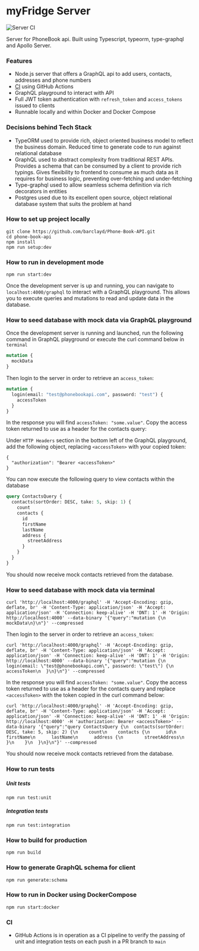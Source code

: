 # myFridge Server

![Server CI](https://github.com/barclayd/Phone-Book-API/workflows/Server%20CI/badge.svg?branch=main)

Server for PhoneBook api. Built using Typescript, typeorm, type-graphql and Apollo Server.

### Features

* Node.js server that offers a GraphQL api to add users, contacts, addresses and phone numbers
* [CI](https://github.com/barclayd/Phone-Book-API/actions) using GitHub Actions
* GraphQL playground to interact with API
* Full JWT token authentication with ``refresh_token`` and ``access_tokens`` issued to clients
* Runnable locally and within Docker and Docker Compose

### Decisions behind Tech Stack

* TypeORM used to provide rich, object oriented business model to reflect the business domain. Reduced time to generate code to run against relational database
* GraphQL used to abstract complexity from traditional REST APIs. Provides a schema that can be consumed by a client to provide rich typings. Gives flexibility to frontend to consume as much data as it requires for business logic, preventing over-fetching and under-fetching
* Type-graphql used to allow seamless schema definition via rich decorators in entities
* Postgres used due to its excellent open source, object relational database system that suits the problem at hand

### How to set up project locally

```shell script
git clone https://github.com/barclayd/Phone-Book-API.git
cd phone-book-api
npm install
npm run setup:dev
```

### How to run in development mode

```shell script
npm run start:dev
```

Once the development server is up and running, you can navigate to `localhost:4000/graphql` to interact with a GraphQL playground.
This allows you to execute queries and mutations to read and update data in the database.

### How to seed database with mock data via GraphQL playground

Once the development server is running and launched, run the following command in GraphQL playground or execute the curl command below in ``terminal``

```graphql
mutation {
  mockData
}
```

Then login to the server in order to retrieve an ``access_token``:

```graphql
mutation {
  login(email: "test@phonebookapi.com", password: "test") {
    accessToken
  }
}
```

In the response you will find ``accessToken: "some.value"``. Copy the access token returned to use as a header for the contacts query:

Under ``HTTP Headers`` section in the bottom left of the GraphQL playground, add the following object, replacing ``<accessToken>`` with your copied token:

```
{
  "authorization": "Bearer <accessToken>"
}
```
You can now execute the following query to view contacts within the database

```graphql
query ContactsQuery {
  contacts(sortOrder: DESC, take: 5, skip: 1) {
    count
    contacts {
      id
      firstName
      lastName
      address {
        streetAddress
      }
    }
  }
}
```

You should now receive mock contacts retrieved from the database.

### How to seed database with mock data via terminal

```shell script
curl 'http://localhost:4000/graphql' -H 'Accept-Encoding: gzip, deflate, br' -H 'Content-Type: application/json' -H 'Accept: application/json' -H 'Connection: keep-alive' -H 'DNT: 1' -H 'Origin: http://localhost:4000' --data-binary '{"query":"mutation {\n  mockData\n}\n"}' --compressed
```

Then login to the server in order to retrieve an ``access_token``:

```shell script
curl 'http://localhost:4000/graphql' -H 'Accept-Encoding: gzip, deflate, br' -H 'Content-Type: application/json' -H 'Accept: application/json' -H 'Connection: keep-alive' -H 'DNT: 1' -H 'Origin: http://localhost:4000' --data-binary '{"query":"mutation {\n  login(email: \"test@phonebookapi.com\", password: \"test\") {\n    accessToken\n  }\n}\n"}' --compressed
```

In the response you will find ``accessToken: "some.value"``. Copy the access token returned to use as a header for the contacts query and replace ``<accessToken>`` with the token copied in the curl command below:

```shell script
curl 'http://localhost:4000/graphql' -H 'Accept-Encoding: gzip, deflate, br' -H 'Content-Type: application/json' -H 'Accept: application/json' -H 'Connection: keep-alive' -H 'DNT: 1' -H 'Origin: http://localhost:4000' -H 'authorization: Bearer <accessToken>' --data-binary '{"query":"query ContactsQuery {\n  contacts(sortOrder: DESC, take: 5, skip: 2) {\n    count\n    contacts {\n      id\n      firstName\n      lastName\n      address {\n        streetAddress\n      }\n    }\n  }\n}\n"}' --compressed
```

You should now receive mock contacts retrieved from the database.

### How to run tests

##### Unit tests

```shell script
npm run test:unit
```

##### Integration tests

```shell script
npm run test:integration
```

### How to build for production

```shell script
npm run build
```

### How to generate GraphQL schema for client

```shell script
npm run generate:schema
```

### How to run in Docker using DockerCompose

```shell script
npm run start:docker
```

### CI

* GitHub Actions is in operation as a CI pipeline to verify the passing of unit and integration tests on each push in a PR branch to ``main``
